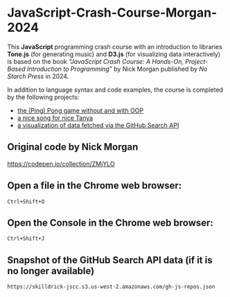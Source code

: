 # JavaScript-Crash-Course-Morgan-2024

This **JavaScript** programming crash course with an introduction to libraries **Tone.js** (for generating music) and **D3.js** (for visualizing data interactively) is based on the book *"JavaScript Crash Course: A Hands-On, Project-Based Introduction to Programming"* by Nick Morgan published by *No Starch Press* in 2024. 

In addition to language syntax and code examples, the course is completed by the following projects:
- [the (Ping) Pong game without and with OOP](https://vizhub.com/ax-va/966f246e8d2b45ccaf84a5adccafda33)
- [a nice song for nice Tanya](https://vizhub.com/ax-va/c5bf2c12ce1a494ea7b8bc249a62357d)
- [a visualization of data fetched via the GitHub Search API](https://vizhub.com/ax-va/0865b6bcbd4345d693c9569e3d3b800f)

## Original code by Nick Morgan
https://codepen.io/collection/ZMjYLO

## Open a file in the Chrome web browser:
`Ctrl+Shift+O`

## Open the Console in the Chrome web browser:
`Ctrl+Shift+J`

## Snapshot of the GitHub Search API data (if it is no longer available)

```url
https://skilldrick-jscc.s3.us-west-2.amazonaws.com/gh-js-repos.json
```
